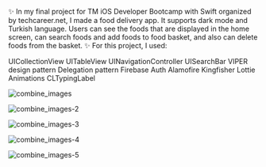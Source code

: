 ✨ In my final project for TM iOS Developer Bootcamp with Swift organized by techcareer.net, I made a food delivery app. It supports dark mode and Turkish language. Users can see the foods that are displayed in the home screen, can search foods and add foods to food basket, and also can delete foods from the basket. 
✨ For this project, I used:

UICollectionView
UITableView
UINavigationController
UISearchBar
VIPER design pattern
Delegation pattern
Firebase Auth
Alamofire
Kingfisher
Lottie Animations
CLTypingLabel


![combine_images](https://user-images.githubusercontent.com/97634053/221689082-0cac89fb-6c5f-43ec-97cc-5895f3acabfb.jpg)

![combine_images-2](https://user-images.githubusercontent.com/97634053/221690009-7568ee41-5ec4-4197-9386-45c0254b2b04.jpg)

![combine_images-3](https://user-images.githubusercontent.com/97634053/221690262-98bfd57f-5cd2-4af1-84bb-bdcba127558e.jpg)

![combine_images-4](https://user-images.githubusercontent.com/97634053/221690492-5c857381-06f6-478d-9c66-1bc15d7431e1.jpg)

![combine_images-5](https://user-images.githubusercontent.com/97634053/221690669-353a7d24-437b-4dc2-a05f-6f171a97454d.jpg)
